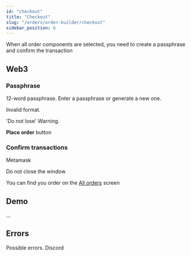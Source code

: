 ```yaml
---
id: "checkout"
title: "Checkout"
slug: "/orders/order-builder/checkout"
sidebar_position: 6
---
```


When all order components are selected, you need to create a passphrase and confirm the transaction

## Web3

### Passphrase

12-word passphrase. Enter a passphrase or generate a new one.

Invalid format.

'Do not lose' Warning.

**Place order** button

### Confirm transactions

Metamask

Do not close the window

You can find you order on the [All orders](/orders/all-orders) screen

## Demo

...

## Errors

Possible errors. Discord